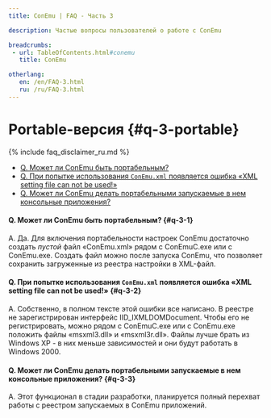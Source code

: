 ```yaml
---
title: ConEmu | FAQ - Часть 3

description: Частые вопросы пользователей о работе с ConEmu

breadcrumbs:
 - url: TableOfContents.html#conemu
   title: ConEmu

otherlang:
   en: /en/FAQ-3.html
   ru: /ru/FAQ-3.html
---
```


# Portable-версия  {#q-3-portable}

{% include faq_disclaimer_ru.md %}

* [Q. Может ли ConEmu быть портабельным?](#q-3-1)
* [Q. При попытке использования `ConEmu.xml` появляется ошибка «XML setting file can not be used!»](#q-3-2)
* [Q. Может ли ConEmu делать портабельными запускаемые в нем консольные приложения?](#q-3-3)



#### Q. Может ли ConEmu быть портабельным?   {#q-3-1}

A. Да. Для включения портабельности настроек ConEmu достаточно создать *пустой* файл «ConEmu.xml» рядом с ConEmuC.exe или с ConEmu.exe. Создать файл можно после запуска ConEmu, что позволяет сохранить загруженные из реестра настройки в XML-файл.




#### Q. При попытке использования `ConEmu.xml` появляется ошибка «XML setting file can not be used!»   {#q-3-2}


A. Собственно, в полном тексте этой ошибки все написано. В реестре не зарегистрирован интерфейс IID_IXMLDOMDocument. Чтобы его не регистрировать, можно рядом с ConEmuC.exe или с ConEmu.exe положить файлы «msxml3.dll» и «msxml3r.dll». Файлы лучше брать из Windows XP - в них меньше зависимостей и они будут работать в Windows 2000.




#### Q. Может ли ConEmu делать портабельными запускаемые в нем консольные приложения?   {#q-3-3}


A. Этот функционал в стадии разработки, планируется полный перехват работы с реестром запускаемых в ConEmu приложений.

